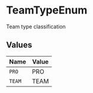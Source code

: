 # TeamTypeEnum

Team type classification


## Values

| Name   | Value  |
| ------ | ------ |
| `PRO`  | PRO    |
| `TEAM` | TEAM   |